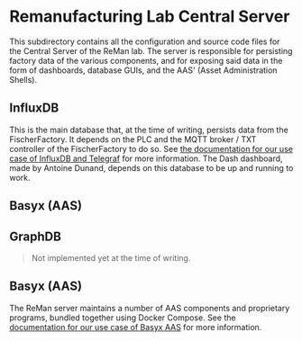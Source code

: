 # Remanufacturing Lab Central Server

This subdirectory contains all the configuration and source code files for the Central Server of the ReMan lab. The server is responsible for persisting factory data of the various components, and for exposing said data in the form of dashboards, database GUIs, and the AAS' (Asset Administration Shells).

## InfluxDB

This is the main database that, at the time of writing, persists data from the FischerFactory. It depends on the PLC and the MQTT broker / TXT controller of the FischerFactory to do so. See [the documentation for our use case of InfluxDB and Telegraf](./influx/README.md) for more information. The Dash dashboard, made by Antoine Dunand, depends on this database to be up and running to work.

## Basyx (AAS)

## GraphDB

> Not implemented yet at the time of writing.

## Basyx (AAS)

The ReMan server maintains a number of AAS components and proprietary programs, bundled together using Docker Compose. See the [documentation for our use case of Basyx AAS](./aas/README.md) for more information.
